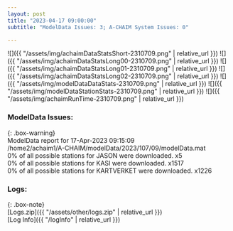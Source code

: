 ```yaml
---
layout: post
title: "2023-04-17 09:00:00"
subtitle: "ModelData Issues: 3; A-CHAIM System Issues: 0"

---
```


![]({{ "/assets/img/achaimDataStatsShort-2310709.png" | relative_url }})
![]({{ "/assets/img/achaimDataStatsLong00-2310709.png" | relative_url }})
![]({{ "/assets/img/achaimDataStatsLong01-2310709.png" | relative_url }})
![]({{ "/assets/img/achaimDataStatsLong02-2310709.png" | relative_url }})
![]({{ "/assets/img/modelDataDataStats-2310709.png" | relative_url }})
![]({{ "/assets/img/modelDataStationStats-2310709.png" | relative_url }})
![]({{ "/assets/img/achaimRunTime-2310709.png" | relative_url }})


### ModelData Issues:  
  
{: .box-warning}  
 ModelData report for 17-Apr-2023 09:15:09   
 /home2/achaim1/A-CHAIM/modelData/2023/107/09/modelData.mat   
 0% of all possible stations for JASON were downloaded. x5   
 0% of all possible stations for KASI were downloaded. x1517   
 0% of all possible stations for KARTVERKET were downloaded. x1226   
  


### Logs:  
  
{: .box-note}  
[Logs.zip]({{ "/assets/other/logs.zip" | relative_url }})  
[Log Info]({{ "/logInfo" | relative_url }})  
